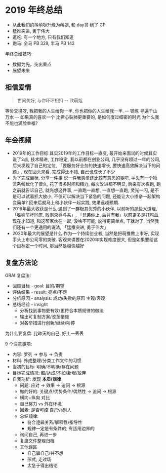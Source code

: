 # 2019 年终总结

- 从此我们的萌萌哒升级为萌姐, 和 day哥 组了 CP
- 猛推突进, 勇于伟大
- 逛吃: 有一个地方, 只有我们知道
- 跑马: 全马 PB 328, 半马 PB 142

年终总结技巧:
- 数据为先，突出重点
- 展望未来

## 相信爱情
> 世间美好, 与你环环相扣 -- 致萌姐

等价交换呀, 我把我的人生给你一半, 你也把你的人生给我一半. -- 钢炼
寻遍千山万水 -- 如果真的喜欢一个
比撕心裂肺更重要的, 是如何度过细密的时光
为什么我不能也满脸幸福?

## 年会视频
- 2019年的工作目标
其实2019年的工作目标一直变, 最开始来面试的时候其实说了2点, 技术精进, 工作稳定, 我以前都在创业公司, 几乎没有超过一年的公司, 后来发现了自己的定位, 「要服务好业务的快速增长, 要快速高效解决当下的问题」, 现在回头来看, 完成得还不错, 自己也成长了不少
- 为了完成目标, 分享一件事
说一件我感觉还比较有意思的事吧, 手头有一个物流系统优化了很久, 花了很多时间和精力, 每次改进都不明显, 后来有次夜跑, 跑之前就告诉自己, 就光想这件事, 一直跑一直想, 一直想一直跑, 灵光一闪, 是不是可以试着抓大放小, 不仅可以解决当下紧急的问题, 还能让大小掺杂一起架构变简单? 回来后就马上和小伙伴一起实践, 效果远超预期.
- 2019年最大收获是什么
遇到了一群极其优秀的小伙伴, 以前听的那些大道理, 「胜则举杯同庆, 败则荣辱与共」, 「兄弟你上, 后背有我」以前更多是打鸡血, 现在才知道, 和这帮家伙在一起, 没啥不可能, 说得更简单点, 干就对了, 当然我们还有一个更通用的说法, 「猛推突进, 勇于伟大」
- 2020年最大的展望是什么
作为一个持续创业者, 当然是把萌推做上市呀, 实现手头上市公司零的突破. 客观来讲要在2020年实现难度很大, 但是如果要给这个目标定一个时间, 那当然是越快越好

## 复盘方法论

GRAI 复盘法:
- 回顾目标 - goal: 目的/期望
- 评估结果 - result: 亮点/不足
- 分析原因 - analysis: 成功/失败的原因 主观/客观
- 总结经验 - insight
    - 分析找到事物更有效/更符合本质规律的做法
    - 输出可复制方案/改革措施
    - 对各举措进行创新/继续/叫停

为什么要复盘: 比昨天的自己, 好上一丢丢

9 个注意事项:
- 内容: 罗列 -> 参与 -> 负责
- 材料: 养成整理/分类工作文件的习惯
- 当初的目标: 明确/不明确/存在问题
- 目标完成情况: 超/达成/不如/新增/放弃
- 自我剖析: 发现 **本质/规律**
    - 问题: 应对 -> 效果 -> 追问 -> 根源
    - 做的好的: 关键点/优势条件/偶然性 -> 追问 -> 根源
    - 横向+纵向 对比
    - 自己努力 vs 外在环境
    - 因素: 是否可控 自己vs别人
    - 总结规律: 
        - 符合逻辑关系/解释性/指导性
        - 规律一定是有条件的, 有适用边界的
    - 询问自己, 再进一步
    - 复盘文件整理归档
    - 其他误区
        - 自己骗自己/并不想
        - 形式, 走过场
        - 太急于得出结论

